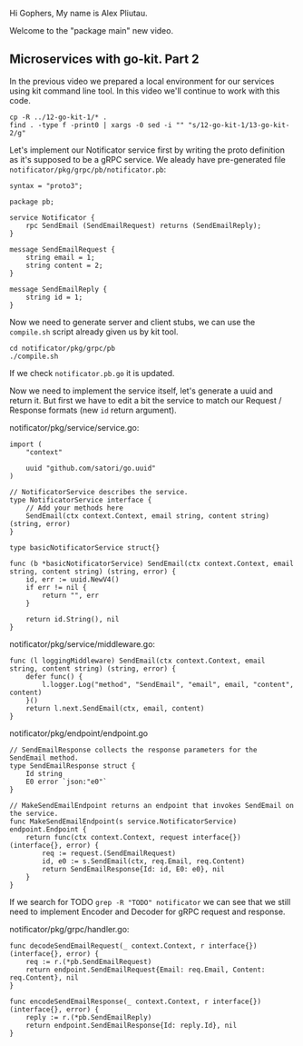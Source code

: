 Hi Gophers, My name is Alex Pliutau.

Welcome to the "package main" new video.

## Microservices with go-kit. Part 2

In the previous video we prepared a local environment for our services using kit command line tool. In this video we'll continue to work with this code.

```
cp -R ../12-go-kit-1/* .
find . -type f -print0 | xargs -0 sed -i "" "s/12-go-kit-1/13-go-kit-2/g"
```

Let's implement our Notificator service first by writing the proto definition as it's supposed to be a gRPC service. We aleady have pre-generated file `notificator/pkg/grpc/pb/notificator.pb`:

```
syntax = "proto3";

package pb;

service Notificator {
	rpc SendEmail (SendEmailRequest) returns (SendEmailReply);
}

message SendEmailRequest {
	string email = 1;
	string content = 2;
}

message SendEmailReply {
	string id = 1;
}
```

Now we need to generate server and client stubs, we can use the `compile.sh` script already given us by kit tool.

```
cd notificator/pkg/grpc/pb
./compile.sh
```

If we check `notificator.pb.go` it is updated.

Now we need to implement the service itself, let's generate a uuid and return it. But first we have to edit a bit the service to match our Request / Response formats (new `id` return argument).

notificator/pkg/service/service.go:
```
import (
	"context"

	uuid "github.com/satori/go.uuid"
)

// NotificatorService describes the service.
type NotificatorService interface {
	// Add your methods here
	SendEmail(ctx context.Context, email string, content string) (string, error)
}

type basicNotificatorService struct{}

func (b *basicNotificatorService) SendEmail(ctx context.Context, email string, content string) (string, error) {
	id, err := uuid.NewV4()
	if err != nil {
		return "", err
	}

	return id.String(), nil
}
```

notificator/pkg/service/middleware.go:
```
func (l loggingMiddleware) SendEmail(ctx context.Context, email string, content string) (string, error) {
	defer func() {
		l.logger.Log("method", "SendEmail", "email", email, "content", content)
	}()
	return l.next.SendEmail(ctx, email, content)
}
```

notificator/pkg/endpoint/endpoint.go
```
// SendEmailResponse collects the response parameters for the SendEmail method.
type SendEmailResponse struct {
	Id string
	E0 error `json:"e0"`
}

// MakeSendEmailEndpoint returns an endpoint that invokes SendEmail on the service.
func MakeSendEmailEndpoint(s service.NotificatorService) endpoint.Endpoint {
	return func(ctx context.Context, request interface{}) (interface{}, error) {
		req := request.(SendEmailRequest)
		id, e0 := s.SendEmail(ctx, req.Email, req.Content)
		return SendEmailResponse{Id: id, E0: e0}, nil
	}
}
```

If we search for TODO `grep -R "TODO" notificator` we can see that we still need to implement Encoder and Decoder for gRPC request and response.

notificator/pkg/grpc/handler.go:
```
func decodeSendEmailRequest(_ context.Context, r interface{}) (interface{}, error) {
	req := r.(*pb.SendEmailRequest)
	return endpoint.SendEmailRequest{Email: req.Email, Content: req.Content}, nil
}

func encodeSendEmailResponse(_ context.Context, r interface{}) (interface{}, error) {
	reply := r.(*pb.SendEmailReply)
	return endpoint.SendEmailResponse{Id: reply.Id}, nil
}
```